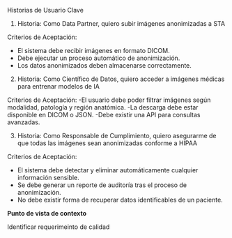  Historias de Usuario Clave

1. Historia: Como Data Partner, quiero subir imágenes anonimizadas a STA

Criterios de Aceptación:
  - El sistema debe recibir imágenes en formato DICOM.
  - Debe ejecutar un proceso automático de anonimización.
  - Los datos anonimizados deben almacenarse correctamente.

2.  Historia: Como Científico de Datos, quiero acceder a imágenes médicas para entrenar modelos de IA

Criterios de Aceptación:
   -El usuario debe poder filtrar imágenes según modalidad, patología y región anatómica.
   -La descarga debe estar disponible en DICOM o JSON.
   -Debe existir una API para consultas avanzadas.

3. Historia: Como Responsable de Cumplimiento, quiero asegurarme de que todas las imágenes sean anonimizadas conforme a HIPAA

Criterios de Aceptación:
 - El sistema debe detectar y eliminar automáticamente cualquier información sensible.
 - Se debe generar un reporte de auditoría tras el proceso de anonimización.
 - No debe existir forma de recuperar datos identificables de un paciente.


**Punto de vista de contexto** 

Identificar requerimeinto de calidad
